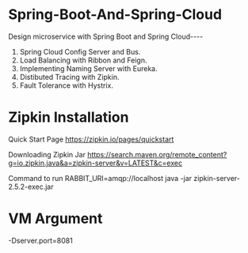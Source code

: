 # Spring-Boot-And-Spring-Cloud

Design microservice with Spring Boot and Spring Cloud----

1) Spring Cloud Config Server and Bus.
2) Load Balancing with Ribbon and Feign.
3) Implementing Naming Server with Eureka.
4) Distibuted Tracing with Zipkin.
5) Fault Tolerance with Hystrix.






# Zipkin Installation
Quick Start Page
   https://zipkin.io/pages/quickstart

Downloading Zipkin Jar
  https://search.maven.org/remote_content?g=io.zipkin.java&a=zipkin-server&v=LATEST&c=exec

Command to run
RABBIT_URI=amqp://localhost java -jar zipkin-server-2.5.2-exec.jar

# VM Argument
-Dserver.port=8081





